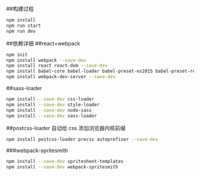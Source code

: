 ##构建过程
```bash
npm install
npm run start
npm run dev
```

##依赖详细
##react+webpack
```bash
npm init
npm install webpack --save-dev
npm install react react-dom --save-dev
npm install babel-core babel-loader babel-preset-es2015 babel-preset-react --save-dev
npm install webpack-dev-server --save-dev
```
##sass-loader
```bash
npm install --save-dev css-loader
npm install --save-dev style-loader
npm install --save-dev node-sass
npm install --save-dev sass-loader
```
##postcss-loader 自动给 css 添加浏览器内核前缀
```bash
npm install postcss-loader precss autoprefixer --save-dev
```

###webpack-spritesmith
```bash
npm install --save-dev spritesheet-templates
npm install --save-dev webpack-spritesmith
```